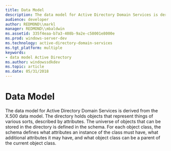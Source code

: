 ```yaml
---
title: Data Model
description: The data model for Active Directory Domain Services is derived from the X.500 data model.
audience: developer
author: REDMOND\\markl
manager: REDMOND\\mbaldwin
ms.assetid: 335f4eaa-b7a3-408b-9a2e-c58001e8000e
ms.prod: windows-server-dev
ms.technology: active-directory-domain-services
ms.tgt_platform: multiple
keywords:
- data model Active Directory
ms.author: windowssdkdev
ms.topic: article
ms.date: 05/31/2018
---
```


# Data Model

The data model for Active Directory Domain Services is derived from the X.500 data model. The directory holds objects that represent things of various sorts, described by attributes. The universe of objects that can be stored in the directory is defined in the schema. For each object class, the schema defines what attributes an instance of the class must have, what additional attributes it may have, and what object class can be a parent of the current object class.

 

 




